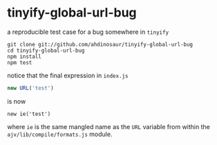 # tinyify-global-url-bug

a reproducible test case for a bug somewhere in `tinyify`

```shell
git clone git://github.com/ahdinosaur/tinyify-global-url-bug
cd tinyify-global-url-bug
npm install
npm test
```

notice that the final expression in `index.js`

```js
new URL('test')
```

is now

```
new ie('test')
```

where `ie` is the same mangled name as the `URL` variable from within the `ajv/lib/compile/formats.js` module.
